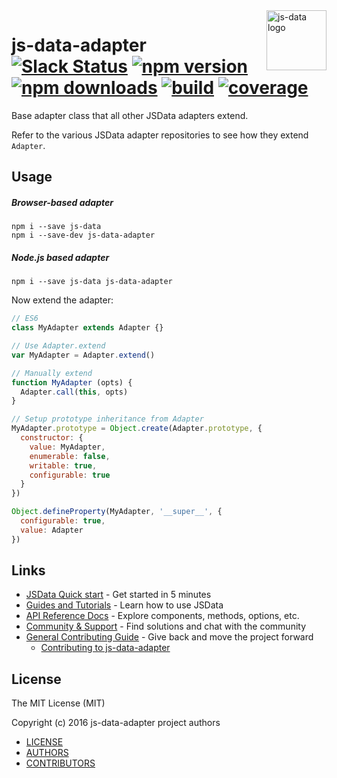 <img src="https://raw.githubusercontent.com/js-data/js-data/master/js-data.png" alt="js-data logo" title="js-data" align="right" width="96" height="96" />

# js-data-adapter [![Slack Status][sl_b]][sl_l] [![npm version][npm_b]][npm_l] [![npm downloads][dn_b]][dn_l] [![build][circle_b]][circle_l] [![coverage][cov_b]][cov_l]

Base adapter class that all other JSData adapters extend.

Refer to the various JSData adapter repositories to see how they extend `Adapter`.

## Usage

##### Browser-based adapter
```
npm i --save js-data
npm i --save-dev js-data-adapter
```

##### Node.js based adapter
```
npm i --save js-data js-data-adapter
```

Now extend the adapter:

```js
// ES6
class MyAdapter extends Adapter {}
```

```js
// Use Adapter.extend
var MyAdapter = Adapter.extend()
```

```js
// Manually extend
function MyAdapter (opts) {
  Adapter.call(this, opts)
}

// Setup prototype inheritance from Adapter
MyAdapter.prototype = Object.create(Adapter.prototype, {
  constructor: {
    value: MyAdapter,
    enumerable: false,
    writable: true,
    configurable: true
  }
})

Object.defineProperty(MyAdapter, '__super__', {
  configurable: true,
  value: Adapter
})
```

## Links

* [JSData Quick start](http://www.js-data.io/v3.0/docs/home#quick-start) - Get started in 5 minutes
* [Guides and Tutorials](http://www.js-data.io/v3.0/docs/home) - Learn how to use JSData
* [API Reference Docs](http://api.js-data.io) - Explore components, methods, options, etc.
* [Community & Support](http://js-data.io/docs/community) - Find solutions and chat with the community
* [General Contributing Guide](http://js-data.io/docs/contributing) - Give back and move the project forward
  * [Contributing to js-data-adapter](https://github.com/js-data/js-data-adapter/blob/master/.github/CONTRIBUTING.md)

## License

The MIT License (MIT)

Copyright (c) 2016 js-data-adapter project authors

* [LICENSE](https://github.com/js-data/js-data-adapter/blob/master/LICENSE)
* [AUTHORS](https://github.com/js-data/js-data-adapter/blob/master/AUTHORS)
* [CONTRIBUTORS](https://github.com/js-data/js-data-adapter/blob/master/CONTRIBUTORS)

[sl_b]: http://slack.js-data.io/badge.svg
[sl_l]: http://slack.js-data.io
[npm_b]: https://img.shields.io/npm/v/js-data-adapter.svg?style=flat
[npm_l]: https://www.npmjs.org/package/js-data-adapter
[dn_b]: https://img.shields.io/npm/dm/js-data-adapter.svg?style=flat
[dn_l]: https://www.npmjs.org/package/js-data-adapter
[circle_b]: https://img.shields.io/circleci/project/js-data/js-data-adapter.svg
[circle_l]: https://circleci.com/gh/js-data/js-data-adapter
[cov_b]: https://img.shields.io/codecov/c/github/js-data/js-data-adapter.svg
[cov_l]: https://codecov.io/gh/js-data/js-data-adapter
